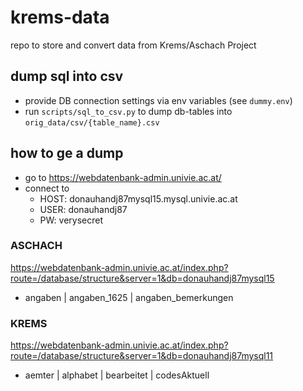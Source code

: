 # krems-data
repo to store and convert data from Krems/Aschach Project

## dump sql into csv

* provide DB connection settings via env variables (see `dummy.env`)
* run `scripts/sql_to_csv.py` to dump db-tables into `orig_data/csv/{table_name}.csv`


## how to ge a dump

* go to https://webdatenbank-admin.univie.ac.at/
* connect to
  * HOST: donauhandj87mysql15.mysql.univie.ac.at
  * USER: donauhandj87
  * PW: verysecret

### ASCHACH
https://webdatenbank-admin.univie.ac.at/index.php?route=/database/structure&server=1&db=donauhandj87mysql15
* angaben | angaben_1625 | angaben_bemerkungen

### KREMS
https://webdatenbank-admin.univie.ac.at/index.php?route=/database/structure&server=1&db=donauhandj87mysql11
* aemter | alphabet | bearbeitet | codesAktuell
